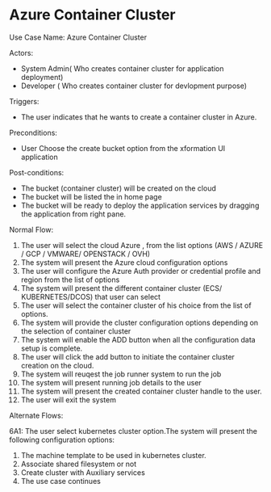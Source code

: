 # Azure Container Cluster

Use Case Name: Azure Container Cluster

Actors:

* System Admin\( Who creates container cluster for application deployment\)
* Developer \( Who creates container cluster for devlopment purpose\)

Triggers:

* The user indicates that he wants to create a container cluster in Azure.

Preconditions:

* User Choose the create bucket option from the  xformation UI application

Post-conditions:

* The bucket \(container cluster\) will be created on the cloud
* The  bucket will be listed the in  home page 
* The bucket will be ready to deploy the application services by dragging the application from right pane.

Normal Flow:

1. The user will select the cloud Azure , from the list options \(AWS / AZURE / GCP / VMWARE/ OPENSTACK / OVH\)
2. The system will present the  Azure cloud configuration options
3. The user will configure the  Azure  Auth provider or credential profile and region from the list of options
4. The system will present the  different container cluster \(ECS/ KUBERNETES/DCOS\) that user can select
5. The user will select the container cluster of his choice from the list of options.
6. The system will provide the cluster configuration options depending on the selection of container cluster
7. The system will enable the ADD button when all the configuration data setup is complete.
8. The user will click the add button to initiate the container cluster creation on the cloud.
9. The system will reuqest the job runner system to run the  job
10. The system will present running job details to the user
11. The system will present the created container cluster handle to the user.
12. The user will exit the system

Alternate Flows:

6A1: The user select kubernetes cluster option.The system will present the following configuration options:

1. The machine template to be used in kubernetes cluster.
2. Associate   shared filesystem or not
3. Create cluster with Auxiliary services
4. The use case continues

